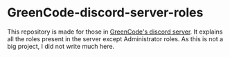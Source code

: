 # GreenCode-discord-server-roles

This repository is made for those in [GreenCode's discord server](https://discord.com/channels/942188181032431698). It explains all the roles present in the server except Administrator roles. As this is not a big project, I did not write much here.
